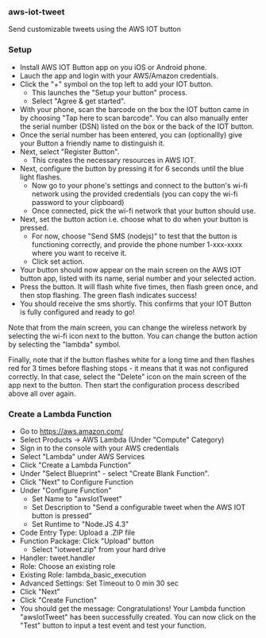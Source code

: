 ### aws-iot-tweet
Send customizable tweets using the AWS IOT button

### Setup
- Install AWS IOT Button app on you iOS or Android phone.
- Lauch the app and login with your AWS/Amazon credentials.
- Click the "+" symbol on the top left to add your IOT button.
    - This launches the "Setup your button" process.
    - Select "Agree & get started".
- With your phone, scan the barcode on the box the IOT button came in by choosing "Tap here to scan barcode". You can also manually enter the serial number (DSN) listed on the box or the back of the IOT button.
- Once the serial number has been entered, you can (optionallly) give your Button a friendly name to distinguish it.
- Next, select "Register Button".
    - This creates the necessary resources in AWS IOT.
- Next, configure the button by pressing it for 6 seconds until the blue light flashes.
    - Now go to your phone's settings and connect to the button's wi-fi network using the provided credentials (you can copy the wi-fi password to your clipboard)
    - Once connected, pick the wi-fi network that your button should use.
- Next, set the button action i.e. choose what to do when your button is pressed.
    - For now, choose "Send SMS (nodejs)" to test that the button is functioning correctly, and provide the phone number 1-xxx-xxxx where you want to receive it.
    - Click set action.
- Your button should now appear on the main screen on the AWS IOT button app, listed with its name, serial number and your selected action.
- Press the button. It will flash white five times, then flash green once, and then stop flashing. The green flash indicates success!
- You should receive the sms shortly. This confirms that your IOT Button is fully configured and ready to go!

Note that from the main screen, you can change the wireless network by selecting the wi-fi icon next to the button. You can change the button action by selecting the "lambda" symbol.

Finally, note that if the button flashes white for a long time and then flashes red for 3 times before flashing stops - it means that it was not configured correctly. In that case, select the "Delete" icon on the main screen of the app next to the button. Then start the configuration process described above all over again.

### Create a Lambda Function
- Go to https://aws.amazon.com/
- Select Products -> AWS Lambda (Under "Compute" Category)
- Sign in to the console with your AWS credentials
- Select "Lambda" under AWS Services
- Click "Create a Lambda Function"
- Under "Select Blueprint" - select "Create Blank Function".
- Click "Next" to Configure Function
- Under "Configure Function"
    - Set Name to "awsIotTweet"
    - Set Description to "Send a configurable tweet when the AWS IOT button is pressed"
    - Set Runtime to "Node.JS 4.3"
- Code Entry Type: Upload a .ZIP file
- Function Package: Click "Upload" button
    - Select "iotweet.zip" from your hard drive
- Handler: tweet.handler
- Role: Choose an existing role
- Existing Role: lambda_basic_execution
- Advanced Settings: Set Timeout to 0 min 30 sec
- Click "Next"
- Click "Create Function"
- You should get the message: Congratulations! Your Lambda function "awsIotTweet" has been successfully created. You can now click on the "Test" button to input a test event and test your function.

